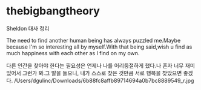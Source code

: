 # thebigbangtheory
Sheldon 대사 정리

The need to find another human being has always puzzled me.Maybe because I'm so interesting all by myself.With that being said,wish u find as much happiness with each other as I find on my own.

다른 인간을 찾아야 한다는 필요성은 언제나 나를 어리둥절하게 했다.나 혼자 너무 재미있어서 그런가 봐.그 말을 들으니, 내가 스스로 찾은 것만큼 서로 행복을 찾았으면 좋겠다.
/Users/dgulinc/Downloads/6b88fc8affb89714694a0b7bc8889549_r.jpg
